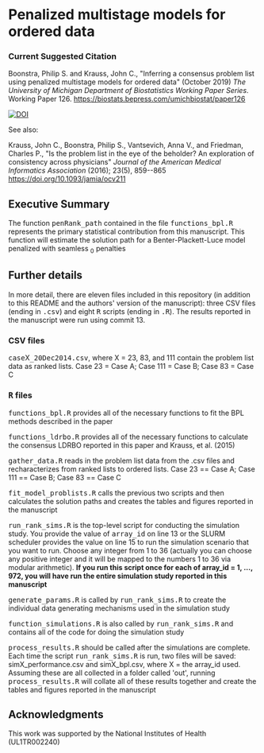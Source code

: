 # Penalized multistage models for ordered data

### Current Suggested Citation

Boonstra, Philip S. and Krauss, John C., "Inferring a consensus problem list 
using penalized multistage models for ordered data" (October 2019) *The 
University of Michigan Department of Biostatistics Working Paper Series*.
Working Paper 126.
https://biostats.bepress.com/umichbiostat/paper126

[![DOI](https://zenodo.org/badge/175481636.svg)](https://zenodo.org/badge/latestdoi/175481636)

See also:

Krauss, John C., Boonstra, Philip S., Vantsevich, Anna V., and Friedman, 
Charles P., "Is the problem list in the eye of the beholder? An exploration of
consistency across physicians" *Journal of the American Medical Informatics 
Association* (2016); 23(5), 859--865  https://doi.org/10.1093/jamia/ocv211


## Executive Summary
The function <samp>penRank_path</samp> contained in the file
<samp>functions_bpl.R</samp> represents the primary statistical contribution 
from this manuscript. This function will estimate the solution path for a 
Benter-Plackett-Luce model penalized with seamless <MATH>L<sub>0</sub> </MATH> 
penalties


## Further details

In more detail, there are eleven files included in this repository (in addition 
to this README and the authors' version of the manuscript): three CSV files 
(ending in <samp>.csv</samp>) and eight <samp>R</samp> scripts (ending in 
<samp>.R</samp>). The results reported in the manuscript were run using commit 13.

### CSV files

<samp>case</samp>X<samp>_20Dec2014.csv</samp>, where X = 23, 83, and 111 
contain the problem list data as ranked lists. Case 23 = Case A; 
Case 111 = Case B; Case 83 = Case C

### <samp>R</samp> files

<samp>functions_bpl.R</samp> provides all of the necessary functions to fit 
the BPL methods described in the paper

<samp>functions_ldrbo.R</samp> provides all of the necessary functions to 
calculate the consensus LDRBO reported in this paper and Krauss, et al. (2015)

<samp>gather_data.R</samp> reads in the problem list data from the .csv files 
and recharacterizes from ranked lists to ordered lists. Case 23 == Case A; 
Case 111 == Case B; Case 83 == Case C

<samp>fit_model_problists.R</samp> calls the previous two scripts and then 
calculates the solution paths and creates the tables and figures reported 
in the manuscript

<samp>run_rank_sims.R</samp> is the top-level script for conducting the 
simulation study. You provide the value of <samp>array_id</samp> on line 13
or the SLURM scheduler provides the value on line 15 to run the simulation 
scenario that you want to run. Choose any integer from 1 to 36 (actually you can
choose any positive integer and it will be mapped to the numbers 1 to 36 via
modular arithmetic). **If you run this script once for each of array_id = 
1, ..., 972, you will have run the entire simulation study reported in this
manuscript**

<samp>generate_params.R</samp> is called by <samp>run_rank_sims.R</samp> to 
create the individual data generating mechanisms used in the simulation study

<samp>function_simulations.R</samp> is also called by 
<samp>run_rank_sims.R</samp> and contains all of the code for doing the 
simulation study

<samp>process_results.R</samp> should be called after the simulations are
complete. Each time the script <samp>run_rank_sims.R</samp> is run, two 
files will be saved: simX_performance.csv and simX_bpl.csv, where X = the 
array_id used. Assuming these are all collected in a folder called 'out', running
<samp>process_results.R</samp> will collate all of these results together and 
create the tables and figures reported in the manuscript

## Acknowledgments 

This work was supported by the National Institutes of Health (UL1TR002240)